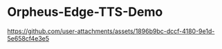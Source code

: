 # **Orpheus-Edge-TTS-Demo**

https://github.com/user-attachments/assets/1896b9bc-dccf-4180-9e1d-5e658cf4e3e5
